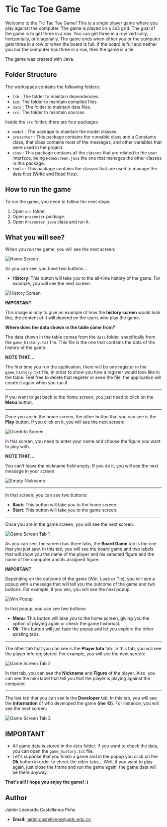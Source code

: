 # Tic Tac Toe Game

Welcome to the Tic Tac Toe Game! This is a single player game where you play against the computer. The game is played on a 3x3 grid. The goal of the game is to get three in a row. You can get three in a row vertically, horizontally, or diagonally. The game ends when either you or the computer gets three in a row or when the board is full. If the board is full and neither you nor the computer has three in a row, then the game is a tie.

The game was created with Java.

## Folder Structure

The workspace contains the following folders:
- `lib` : The folder to maintain dependencies.
- `bin`: The folder to maintain compiled files.
- `data` : The folder to maintain data files.
- `src`: The folder to maintain sources.

Inside the `src` folder, there are four packages:
- `model` : The package to maintain the model classes.
- `presenter` : This package contains the runnable class and a Constants class, that class contains most of the messages, and other variables that were used in the project.
- `view` : This package contains all the classes that are related to the user interface, being `HomeScreen.java` the one that manages the other classes in this package.
- `tools` : This package contains the classes that are used to manage the data files (Write and Read files).

## How to run the game

To run the game, you need to follow the next steps:

1. Open `src` folder.
2. Open `presenter` package.
3. Open `Presenter.java` class and run it.

## What you will see?

When you run the game, you will see the next screen:

![Home Screen](icons/homeScreen-ss.png)

As you can see, you have two buttons...

- **History**: This button will take you to the all-time history of the game. For example, you will see the next screen:

![History Screen](icons/historyScreen-ss.png)

**IMPORTANT**

This image is only to give an example of how the **history screen** would look like, the content of it will depend on the users who play the game.

**Where does the data shown in the table come from?**

The data shown in the table comes from the `data` folder, specifically from the `game_history.txt` file. This file is the one that contains the data of the history of the game.

**NOTE THAT...**

The first time you run the application, there will be one register in the `game_history.txt` file, in order to show you how a register would look like in the table. Feel free to delete that register or even the file, the application will create it again when you run it.

***
If you want to get back to the home screen, you just need to click on the **Menu** button.
***
Once you are in the home screen, the other button that you can see is the **Play** button. If you click on it, you will see the next screen:

![UserInfo Screen](icons/userInfoScreen-ss.png)

In this screen, you need to enter your name and choose the figure you want to play with.

**NOTE THAT...**

You can't leave the nickname field empty. If you do it, you will see the next message in your screen:

![Empty Nickname](icons/emptyPopup-ss.png)

***
In that screen, you can see two buttons:

- **Back**: This button will take you to the home screen.
- **Start**: This button will take you to the game screen.

***
Once you are in the game screen, you will see the next screen:

![Game Screen Tab 1](icons/gameScreen-Tab1-ss.png)

As you can see, the screen has three tabs, the **Board Game** tab is the one that you just saw. In this tab, you will see the board game and two labels that will show you the name of the player and his selected figure and the name of the computer and its assigned figure.

**IMPORTANT**

Depending on the outcome of the game (Win, Lose or Tie), you will see a popup with a message that will tell you the outcome of the game and two buttons. For example, if you win, you will see the next popup:

![Win Popup](icons/winPopup-ss.png)

In that popup, you can see two buttons:

- **Menu**: This button will take you to the home screen, giving you the option of playing again or check the game historical.
- **Ok**: This button will just fade the popup and let you explore the other existing tabs.

***
The other tab that you can see is the **Player Info** tab. In this tab, you will see the player info registered. For example, you will see the next screen:

![Game Screen Tab 2](icons/gameScreen-Tab2-ss.png)

In that tab, you can see the **Nickname** and **Figure** of the player. Also, you can see the mini label that tell you that the player is playing against the computer.

***
The last tab that you can see is the **Developer** tab. In this tab, you will see the **information** of who developed the game **(me :D)**. For instance, you will see the next screen:

![Game Screen Tab 3](icons/gameScreen-Tab3-ss.png)


## IMPORTANT

- All game data is stored in the `data` folder. If you want to check the data, you can open the `game_history.txt` file.
- Let's suppose that you finish a game and in the popup you click on the **Ok** button in order to check the other tabs... Well, if you want to play again, just close the frame and run the game again, the game data will be there anyway.

**That's all! I hope you enjoy the game! :)**


## Author

Jaider Leonardo Castellanos Peña

- **Email**: jaider.castellanos@uptc.edu.co
